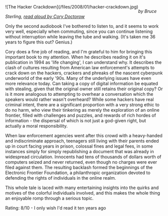 <!--
.. title: The Hacker Crackdown : Law and Disorder on the Electronic Frontier
.. slug: the-hacker-crackdown-law-and-disorder-on-the-electronic-frontier
.. date: 2008-02-02 16:15:49-06:00
.. tags: geek,media,book,non-fiction,audiobook,culture,internet,software,law,doctorow,stirling
-->

<span style="float: left">
![The Hacker Crackdown](/files/2008/01/hacker-crackdown.jpg)
</span>

*by Bruce Sterling, [read aloud by Cory Doctorow](http://www.archive.org/search.php?query=hacker%20crackdown%20AND%20mediatype%3Aaudio%20AND%20collection%3Aopensource_audio)*

Only the second audiobook I've bothered to listen to, and it seems to
work very well, especially when commuting, since you can continue
listening without interruption while leaving the tube and walking. (It's
taken me 36 years to figure this out? Genius.)

Cory does a fine job of reading, and I'm grateful to him for bringing
this important book to my attention. When he describes reading it on
it's publication in 1994 as 'life changing', I can understand why. It
describes the clash of cultures resulting from American law
enforcement's attempts to crack down on the hackers, crackers and
phreaks of the nascent cyberpunk underworld of the early '90s. Many of
the underlying issues have even more relevance today. Can taking a copy
of digital information be equated with stealing, given that the original
owner still retains their original copy? Or is it more analogous to
attempting to overhear a conversation which the speakers would rather
wasn't overheard? While some hackers have real criminal intent, there
are a significant proportion with a very strong ethic to do no harm, who
view their tinkering as merely the exploration of an online frontier,
filled with challenges and puzzles, and rewards of rich hordes of
information - the dispersal of which is not just a god-given right, but
actually a moral responsibility.

When law enforcement agencies went after this crowd with a heavy-handed
and indiscriminate approach, teenagers still living with their parents
ended up in court facing years in prison, colossal fines and legal fees,
in some instances simply for simply republishing a document that was
already in widespread circulation. Innocents had tens of thousands of
dollars worth of computers seized and never returned, even though no
charges were ever filed against them. The resulting backlash formed the
beginnings of the Electronic Frontier Foundation, a philanthropic
organization devoted to defending the rights of individuals in the
online realm.

This whole tale is laced with many entertaining insights into the quirks
and motives of the colorful individuals involved, and this makes the
whole thing an enjoyable romp through a serious topic.

Rating: 8/10 - I only wish I'd read it ten years ago

<br style="clear: both" />
